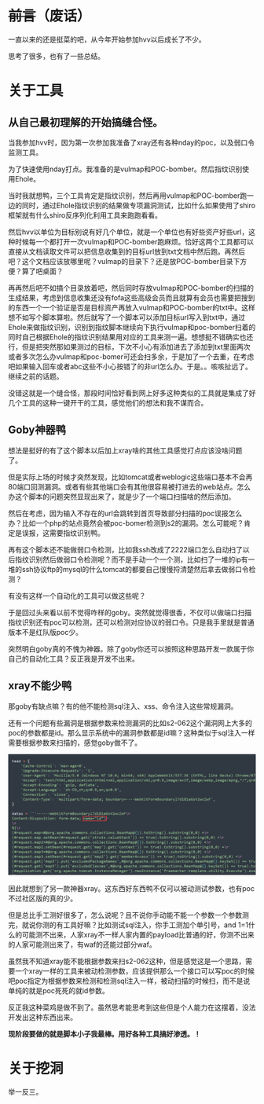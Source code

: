# ~~前言~~（废话）

一直以来的还是挺菜的吧，从今年开始参加hvv以后成长了不少。

思考了很多，也有了一些总结。



# 关于工具

## 从自己最初理解的开始搞缝合怪。

当我参加hvv时，因为第一次参加我准备了xray还有各种nday的poc，以及弱口令监测工具。

为了快速使用nday打点。我准备的是vulmap和POC-bomber。然后指纹识别使用Ehole。

当时我就想鸭，三个工具肯定是指纹识别，然后再用vulmap和POC-bomber跑一边的同时，通过Ehole指纹识别的结果做专项漏洞测试，比如什么如果使用了shiro框架就有什么shiro反序列化利用工具来跑跑看看。

然后hvv以单位为目标别说有好几个单位，就是一个单位也有好些资产好些url，这种时候每一个都打开一次vulmap和POC-bomber跑麻烦。恰好这两个工具都可以直接从文档读取文件可以把信息收集到的目标url放到txt文档中然后跑。再然后吧？这个文档应该放哪里呢？vulmap的目录下？还是放POC-bomber目录下方便？算了吧桌面？

再再然后吧不如搞个目录放着吧，然后同时存放vulmap和POC-bomber的扫描的生成结果，考虑到信息收集还没有fofa这些高级会员而且就算有会员也需要把搜到的东西一个一个验证是否是目标资产再放入vulmap和POC-bomber的txt中。这样想不如写个脚本算啦。然后就写了一个脚本可以添加目标url写入到txt中，通过Ehole来做指纹识别，识别到指纹脚本继续向下执行vulmap和poc-bomber扫着的同时自己根据Ehole的指纹识别结果用对应的工具来测一遍。想想挺不错确实也还行，但是把突然那如果测过的目标，下次不小心有添加进去了添加到txt里面两次或者多次怎么办vulmap和poc-bomer可还会扫多余，于是加了一个去重，在考虑吧如果输入回车或者abc这些不小心按错了的非url怎么办。于是。。咳咳扯远了。继续之前的话题。

没错这就是一个缝合怪，那段时间恰好看到网上好多这种类似的工具就是集成了好几个工具的这种一键开干的工具，感觉他们的想法和我不谋而合。

## Goby神器鸭

想法是挺好的有了这个脚本以后加上xray啥的其他工具感觉打点应该没啥问题了。

但是实际上场的时候才突然发现，比如tomcat或者weblogic这些端口基本不会再80端口回测漏洞。或者有些其他端口会有其他很容易被打进去的web站点。怎么办这个脚本的问题突然显现出来了，就是少了一个端口扫描啥的然后添加。

然后在考虑，因为输入不存在的url会跳转到首页导致部分扫描的poc误报怎么办？比如一个php的站点竟然会被poc-bomer检测到s2的漏洞。怎么可能呢？肯定是误报，这需要指纹识别鸭。

再有这个脚本还不能做弱口令检测，比如我ssh改成了2222端口怎么自动扫了以后指纹识别然后做弱口令检测呢？而不是手动一个一个测，比如扫了一堆的ip有一堆的ssh协议ftp的mysql的什么tomcat的都要自己慢慢捋清楚然后拿去做弱口令检测？

有没有这样一个自动化的工具可以做这些呢？

于是回过头来看以前不觉得咋样的goby。突然就觉得很香，不仅可以做端口扫描指纹识别还有poc可以检测，还可以检测对应协议的弱口令。只是我手里就是普通版本不是红队版poc少。

突然明白goby真的不愧为神器。除了goby你还可以按照这种思路开发一款属于你自己的自动化工具？反正我是开发不出来。

## xray不能少鸭

那goby有缺点嘛？有的他不能检测sql注入、xss、命令注入这些常规漏洞。

还有一个问题有些漏洞是根据参数来检测漏洞的比如s2-062这个漏洞网上大多的poc的参数都是id。那么显示系统中的漏洞参数都是id嘛？这种类似于sql注入一样需要根据参数来扫描的，感觉goby做不了。

![image-20220815161943875](images/image-20220815161943875.png)

因此就想到了另一款神器xray。这东西好东西鸭不仅可以被动测试参数，也有poc不过社区版的真的少。

但是总比手工测好很多了，怎么说呢？且不说你手动能不能一个参数一个参数测完，就说你测的有工具好嘛？比如测试sql注入，你手工测加个单引号，and 1=1什么的可能测不出来，人家xray不一样人家内置的payload比普通的好，你测不出来的人家可能测出来了，有waf的还能过部分waf。

虽然我不知道xray能不能根据参数来扫s2-062这种，但是感觉这是一个思路，需要一个xray一样的工具来被动检测参数，应该提供那么一个接口可以写poc的时候吧poc指定为根据参数来检测和检测sql注入一样，被动扫描的时候扫，而不是说单纯的就是poc死死的就id参数。

反正我这种菜鸡是做不到了。虽然思考能思考到这些但是个人能力在这摆着，没法开发出这种东西出来。

**现阶段要做的就是脚本小子我最棒。用好各种工具搞好渗透。！**

# 关于挖洞

举一反三。

